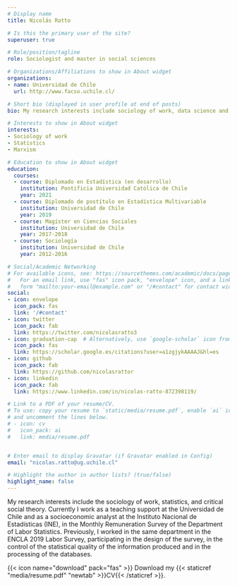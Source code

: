 ```yaml
---
# Display name
title: Nicolás Ratto

# Is this the primary user of the site?
superuser: true

# Role/position/tagline
role: Sociologist and master in social sciences

# Organizations/Affiliations to show in About widget
organizations:
- name: Universidad de Chile
  url: http://www.facso.uchile.cl/

# Short bio (displayed in user profile at end of posts)
bio: My research interests include sociology of work, data science and marxism.

# Interests to show in About widget
interests:
- Sociology of work
- Statistics
- Marxism

# Education to show in About widget
education:
  courses:
  - course: Diplomado en Estadística (en desarrollo)
    institution: Pontificia Universidad Católica de Chile
    year: 2021
  - course: Diplomado de postítulo en Estadística Multivariable
    institution: Universidad de Chile
    year: 2019
  - course: Magíster en Ciencias Sociales
    institution: Universidad de Chile
    year: 2017-2018
  - course: Sociología
    institution: Universidad de Chile
    year: 2012-2016

# Social/Academic Networking
# For available icons, see: https://sourcethemes.com/academic/docs/page-builder/#icons
#   For an email link, use "fas" icon pack, "envelope" icon, and a link in the
#   form "mailto:your-email@example.com" or "/#contact" for contact widget.
social:
- icon: envelope
  icon_pack: fas
  link: '/#contact'
- icon: twitter
  icon_pack: fab
  link: https://twitter.com/nicolasratto3
- icon: graduation-cap  # Alternatively, use `google-scholar` icon from `ai` icon pack
  icon_pack: fas
  link: https://scholar.google.es/citations?user=a1zgjykAAAAJ&hl=es
- icon: github
  icon_pack: fab
  link: https://github.com/nicolasrattor
- icon: linkedin
  icon_pack: fab
  link: https://www.linkedin.com/in/nicolas-ratto-872398119/

# Link to a PDF of your resume/CV.
# To use: copy your resume to `static/media/resume.pdf`, enable `ai` icons in `params.toml`, 
# and uncomment the lines below.
# - icon: cv
#   icon_pack: ai
#   link: media/resume.pdf


# Enter email to display Gravatar (if Gravatar enabled in Config)
email: "nicolas.ratto@ug.uchile.cl"

# Highlight the author in author lists? (true/false)
highlight_name: false
---
```


My research interests include the sociology of work, statistics, and critical social theory. Currently I work as a teaching support at the Universidad de Chile and as a socioeconomic analyst at the Instituto Nacional de Estadísticas (INE), in the Monthly Remuneration Survey of the Department of Labor Statistics. Previously, I worked in the same department in the ENCLA 2019 Labor Survey, participating in the design of the survey, in the control of the statistical quality of the information produced and in the processing of the databases.

{{< icon name="download" pack="fas" >}} Download my {{< staticref "media/resume.pdf" "newtab" >}}CV{{< /staticref >}}.
